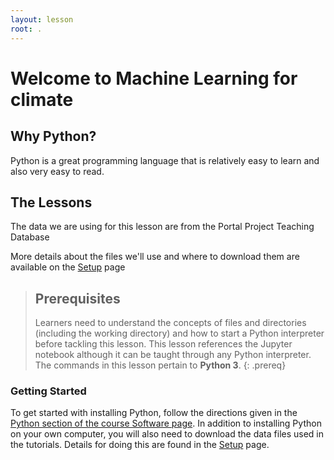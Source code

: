 ```yaml
---
layout: lesson
root: .
---
```


# Welcome to Machine Learning for climate


## Why Python?

Python is a great programming language that is relatively easy to learn and also very easy to read. 

## The Lessons


The data we are using for this lesson are from the Portal Project Teaching Database 

More details about the files we'll use and where to download them are available on the [Setup](setup/) page


> ## Prerequisites
>
> Learners need to understand the concepts of files and directories
> (including the working directory) and how to start a Python
> interpreter before tackling this lesson. This lesson references the Jupyter
> notebook although it can be taught through any Python interpreter.
> The commands in this lesson pertain to **Python 3**.
{: .prereq}

### Getting Started
To get started with installing Python, follow the directions given in the [Python section of the course Software page](https://mesfind.github.io/ml-climate).
In addition to installing Python on your own computer, you will also need to download the data files used in the tutorials. Details for doing this are found in the [Setup](setup/) page.
